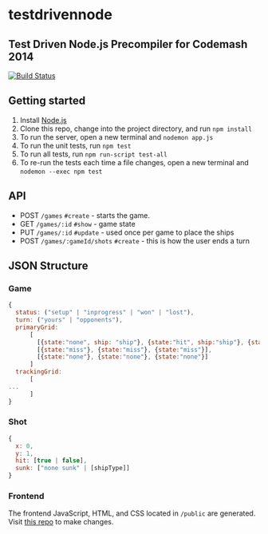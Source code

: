 # testdrivennode

## Test Driven Node.js Precompiler for Codemash 2014

[![Build Status](https://travis-ci.org/testdouble/testdrivennode.png)](https://travis-ci.org/testdouble/testdrivennode)

## Getting started

1. Install [Node.js](http://nodejs.org)
2. Clone this repo, change into the project directory, and run `npm install`
3. To run the server, open a new terminal and `nodemon app.js`
4. To run the unit tests, run `npm test`
5. To run all tests, run `npm run-script test-all`
6. To re-run the tests each time a file changes, open a new terminal and `nodemon --exec npm test`


## API

* POST `/games` `#create` - starts the game.
* GET `/games/:id` `#show` - game state
* PUT `/games/:id` `#update` - used once per game to place the ships
* POST `/games/:gameId/shots` `#create` - this is how the user ends a turn


## JSON Structure

### Game

```JavaScript
{
  status: ("setup" | "inprogress" | "won" | "lost"),
  turn: ("yours" | "opponents"),
  primaryGrid:
      [
        [{state:"none", ship: "ship"}, {state:"hit", ship:"ship"}, {state:"none", ship:"ship"}],
        [{state:"miss"}, {state:"miss"}, {state:"miss"}],
        [{state:"none"}, {state:"none"}, {state:"none"}]
      ]
  trackingGrid:
      [
...
      ]
}
```

### Shot

```JavaScript
{
  x: 0,
  y: 1,
  hit: [true | false],
  sunk: ["none sunk" | [shipType]]
}
```


### Frontend

The frontend JavaScript, HTML, and CSS located in `/public` are generated. Visit [this repo](https://github.com/testdouble/testdrivennode-frontend) to make changes.
